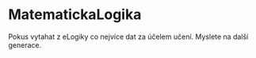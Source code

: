 MatematickaLogika
=================

Pokus vytahat z eLogiky co nejvíce dat za účelem učení. Myslete na další generace.
